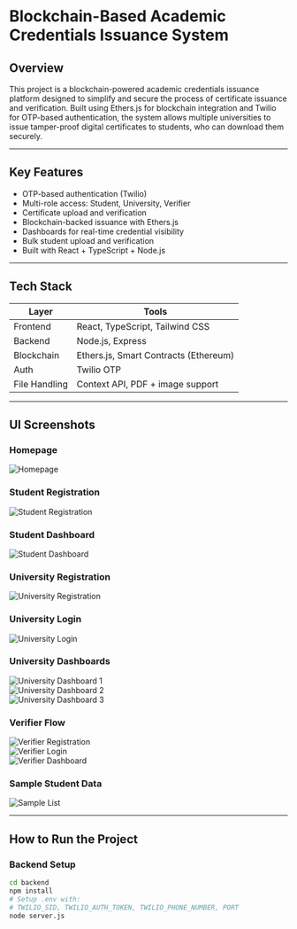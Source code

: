 # Blockchain-Based Academic Credentials Issuance System

## Overview

This project is a blockchain-powered academic credentials issuance platform designed to simplify and secure the process of certificate issuance and verification. Built using Ethers.js for blockchain integration and Twilio for OTP-based authentication, the system allows multiple universities to issue tamper-proof digital certificates to students, who can download them securely.

---

## Key Features

- OTP-based authentication (Twilio)
- Multi-role access: Student, University, Verifier
- Certificate upload and verification
- Blockchain-backed issuance with Ethers.js
- Dashboards for real-time credential visibility
- Bulk student upload and verification
- Built with React + TypeScript + Node.js

---

## Tech Stack

| Layer        | Tools                                |
|--------------|---------------------------------------|
| Frontend     | React, TypeScript, Tailwind CSS       |
| Backend      | Node.js, Express                      |
| Blockchain   | Ethers.js, Smart Contracts (Ethereum) |
| Auth         | Twilio OTP                            |
| File Handling| Context API, PDF + image support      |

---

## UI Screenshots

### Homepage  
![Homepage](src/Images/outputs/1-Homepage.png)

### Student Registration  
![Student Registration](src/Images/outputs/3-Student-Registration.png)

### Student Dashboard  
![Student Dashboard](src/Images/outputs/5-Student-Dashboard.png)

### University Registration  
![University Registration](src/Images/outputs/5-University-Registration.png)

### University Login  
![University Login](src/Images/outputs/6-University-Login.png)

### University Dashboards  
![University Dashboard 1](src/Images/outputs/7-University-Dashboard-1.png)  
![University Dashboard 2](src/Images/outputs/8-University-Dashboard-2.png)  
![University Dashboard 3](src/Images/outputs/9-University-Dashboard-3.png)

### Verifier Flow  
![Verifier Registration](src/Images/outputs/9-Verifier-Registration.png)  
![Verifier Login](src/Images/outputs/10-Verifier-Login-Page.png)  
![Verifier Dashboard](src/Images/outputs/11-Verifier-Dashboard.png)

### Sample Student Data  
![Sample List](src/Images/outputs/12-Sample-Students-List.png)

---

## How to Run the Project

### Backend Setup

```bash
cd backend
npm install
# Setup .env with:
# TWILIO_SID, TWILIO_AUTH_TOKEN, TWILIO_PHONE_NUMBER, PORT
node server.js
